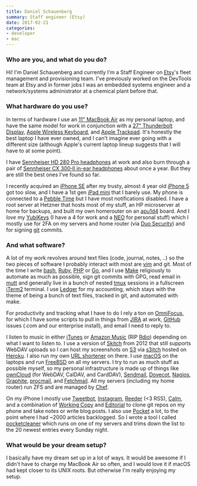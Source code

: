 ```yaml
---
title: Daniel Schauenberg
summary: Staff engineer (Etsy)
date: 2017-02-21
categories:
- developer
- mac
---
```


### Who are you, and what do you do?

Hi! I'm Daniel Schauenberg and currently I'm a Staff Engineer on [Etsy][]'s fleet management and provisioning team. I've previously worked on the DevTools team at Etsy and in former jobs I was an embedded systems engineer and a network/systems administrator at a chemical plant before that.

### What hardware do you use?

In terms of hardware I use an [11" MacBook Air][macbook-air] as my personal laptop, and have the same model for work in conjunction with a [27" Thunderbolt Display][thunderbolt-display], [Apple Wireless Keyboard][keyboard], and [Apple Trackpad][magic-trackpad]. It's honestly the best laptop I have ever owned, and I can't imagine ever going with a different size (although Apple's current laptop lineup suggests that I will have to at some point).

I have [Sennheiser HD 280 Pro headphones][hd-280-pro] at work and also burn through a pair of [Sennheiser CX 300‑II in-ear headphones][cx-300-ii] about once a year. But they are still the best ones I've found so far.

I recently acquired an [iPhone SE][iphone-se] after my trusty, almost 4 year old [iPhone 5][iphone-5] got too slow, and I have a 1st gen [iPad mini][ipad-mini] that I barely use. My phone is connected to a [Pebble Time][pebble-time] but I have most notifications disabled. I have a root server at Hetzner that hosts most of my stuff, an HP microserver at home for backups, and built my own homerouter on an [apu1d4][] board. And I *love* my [YubiKeys][yubikey] (I have a 4 for work and a [NEO][yubikey-neo] for personal stuff) which I mostly use for 2FA on my servers and home router (via [Duo Security][duo]) and for signing [git][] commits.

### And what software?

A lot of my work revolves around text files (code, journal, notes, ..) so the two pieces of software I probably interact with most are [vim][] and git. Most of the time I write [bash][], [Ruby][], [PHP][] or [Go][], and I use [Make][] religiously to automate as much as possible, sign git commits with GPG, read email in [mutt][] and generally live in a bunch of nested [tmux][] sessions in a fullscreen [iTerm2][] terminal. I use [Ledger][] for my accounting, which stays with the theme of being a bunch of text files, tracked in git, and automated with make.

For productivity and tracking what I have to do I rely a ton on [OmniFocus][], for which I have some scripts to pull in things from [JIRA][] at work, [GitHub][] issues (.com and our enterprise install), and email I need to reply to.

I listen to music in either [iTunes][] or [Amazon Music][amazon-cloud-player] (RIP [Rdio][]) depending on what I want to listen to. I use a version of [Skitch][] from 2012 that still supports WebDAV uploads so I can host my screenshots on [S3][] via [s3itch][] hosted on [Heroku][]. I also run my own [URL shortener][katana] on there. I use [macOS][] on the laptops and run [FreeBSD][] on all my servers. I try to run as much stuff as possible myself, so my personal infrastructure is made up of things like [ownCloud][] (for WebDAV, CalDAV, and CardDAV), [Sendmail][], [Dovecot][], [Nagios][], [Graphite][], [procmail][], and [Fetchmail][]. All my servers (including my home router) run ZFS and are managed by [Chef][].

On my iPhone I mostly use [Tweetbot][tweetbot-ios], [Instagram][instagram-ios], [Reeder][reeder-ios] (<3 RSS), [Calm][calm-ios], and a combination of [Working Copy][working-copy-ios] and [Editorial][editorial-ios] to clone git repos on my phone and take notes or write blog posts. I also use [Pocket][pocket-ios] a lot, to the point where I had ~2000 articles backlogged. So I wrote a tool I called [pocketcleaner][] which runs on one of my servers and trims down the list to the 20 newest entries every Sunday night.

### What would be your dream setup?

I basically have my dream set up in a lot of ways. It would be awesome if I didn't have to charge my MacBook Air so often, and I would love it if macOS had kept closer to its UNIX roots. But otherwise I'm really enjoying my setup.

[amazon-cloud-player]: https://www.amazon.com/b?ie=UTF8&node=2658409011 "A web-based music service."
[apu1d4]: https://pcengines.ch/apu1d4.htm "A computer system board."
[bash]: http://www.gnu.org/software/bash/ "A terminal shell."
[calm-ios]: https://itunes.apple.com/us/app/calm-meditate-sleep-relax/id571800810 "A meditation and relaxation app."
[chef]: https://www.chef.io/chef/ "Configuration management software."
[cx-300-ii]: https://www.amazon.com/Sennheiser-II-Precision-Enhanced-Earbuds/dp/B001EZYMF4 "In-ear headphones."
[dovecot]: https://dovecot.org/ "A secure IMAP server."
[duo]: https://duo.com/ "A two-factor authentication service."
[editorial-ios]: http://omz-software.com/editorial/ "A Markdown-powered text app."
[etsy]: https://www.etsy.com/ "A doily deployment system."
[fetchmail]: https://en.wikipedia.org/wiki/Fetchmail "A tool for retrieving email from a mail server."
[freebsd]: https://www.freebsd.org/ "An open source operating system."
[git]: https://git-scm.com/ "A version control system."
[github]: https://github.com/ "A Git code repository service."
[go]: https://golang.org/ "A compiled programming language."
[graphite]: https://github.com/graphite-project/graphite-web "A data metrics processor/viewer."
[hd-280-pro]: https://www.amazon.com/Sennheiser-HD-280-Pro-Headphones/dp/B000065BPB "Closed stereo headphones."
[heroku]: https://www.heroku.com/ "A service for running and deploying Ruby, Node.js, Clojure, Java, Python, and Scala apps."
[instagram-ios]: https://itunes.apple.com/us/app/instagram/id389801252 "A photo taking/sharing app."
[ipad-mini]: https://www.apple.com/ipad-mini/ "A 7.9 inch tablet device."
[iphone-5]: https://en.wikipedia.org/wiki/IPhone_5 "A smartphone."
[iphone-se]: https://en.wikipedia.org/wiki/IPhone_SE "A 4 inch smartphone."
[iterm2]: https://iterm2.com/ "An alternative terminal application for Mac OS X."
[itunes]: https://www.apple.com/itunes/ "A jukebox application and online store."
[jira]: https://www.atlassian.com/software/jira "Issue/project tracking software."
[katana]: https://github.com/mrtazz/katana "A hosted URL shortener."
[keyboard]: https://www.apple.com/keyboard/ "The keyboard."
[ledger]: https://ledger-cli.org/ "A command-line accounting system."
[macbook-air]: https://www.apple.com/macbook-air/ "A very thin laptop."
[macos]: https://en.wikipedia.org/wiki/MacOS "An operating system for Mac hardware."
[magic-trackpad]: https://en.wikipedia.org/wiki/Magic_Trackpad "A trackpad for desktop machines."
[make]: http://www.gnu.org/software/make/manual/make.html "Software to prepare code for compilation."
[mutt]: http://www.mutt.org/ "A command-line email client."
[nagios]: https://www.nagios.org/ "Software for monitoring hardware/software infrastructure."
[omnifocus]: https://www.omnigroup.com/omnifocus/ "Task management software for the Mac."
[owncloud]: https://owncloud.org/ "Self-hosted syncing and sharing software."
[pebble-time]: https://en.wikipedia.org/wiki/Pebble_Time "A smartwatch."
[php]: https://php.net/ "An interpreted scripting language."
[pocket-ios]: https://getpocket.com/ios/ "An app for the read-it-later service."
[pocketcleaner]: https://github.com/mrtazz/pocketcleaner "A tool for managing your Pocket queue."
[procmail]: https://en.wikipedia.org/wiki/Procmail "A mail delivery agent."
[rdio]: http://www.rdio.com/home/en-us/ "A music streaming service."
[reeder-ios]: https://reederapp.com/ios/ "A Google Reader client for iOS."
[ruby]: https://www.ruby-lang.org/en/ "An interpreted scripting language."
[s3]: https://aws.amazon.com/s3/ "Cloud-based Internet storage magic."
[s3itch]: https://github.com/roidrage/s3itch "S3 proxy software for Skitch's WebDAV sharing."
[sendmail]: https://en.wikipedia.org/wiki/Sendmail "Email routing software."
[skitch]: https://evernote.com/skitch/ "An always-on image editor for the Mac."
[thunderbolt-display]: https://www.apple.com/displays/ "A Thunderbolt-powered monitor."
[tmux]: https://sourceforge.net/projects/tmux/ "A terminal multiplexer, similar to screen."
[tweetbot-ios]: https://tapbots.com/tweetbot/ "A Twitter client for iOS."
[vim]: https://www.vim.org/ "A command-line text editor."
[working-copy-ios]: https://workingcopyapp.com/ "A Git client."
[yubikey-neo]: https://www.yubico.com/products/yubikey-hardware/yubikey-neo/ "A USB-based tool for generating one-time passwords."
[yubikey]: https://www.yubico.com/products/yubikey-hardware/yubikey/ "A USB-based tool for generating one-time passwords."
